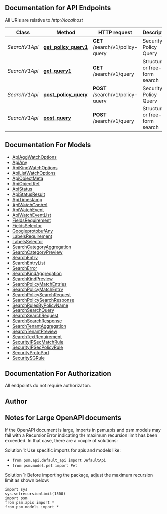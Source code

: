 
## Documentation for API Endpoints

All URIs are relative to *http://localhost*

Class | Method | HTTP request | Description
------------ | ------------- | ------------- | -------------
*SearchV1Api* | [**get_policy_query1**](../../../../pensando_ent/docs/SearchV1Api.md#get_policy_query1) | **GET** /search/v1/policy-query | Security Policy Query
*SearchV1Api* | [**get_query1**](../../../../pensando_ent/docs/SearchV1Api.md#get_query1) | **GET** /search/v1/query | Structured or free-form search
*SearchV1Api* | [**post_policy_query**](../../../../pensando_ent/docs/SearchV1Api.md#post_policy_query) | **POST** /search/v1/policy-query | Security Policy Query
*SearchV1Api* | [**post_query**](../../../../pensando_ent/docs/SearchV1Api.md#post_query) | **POST** /search/v1/query | Structured or free-form search


## Documentation For Models

 - [ApiAggWatchOptions](docs/ApiAggWatchOptions.md)
 - [ApiAny](docs/ApiAny.md)
 - [ApiKindWatchOptions](docs/ApiKindWatchOptions.md)
 - [ApiListWatchOptions](docs/ApiListWatchOptions.md)
 - [ApiObjectMeta](docs/ApiObjectMeta.md)
 - [ApiObjectRef](docs/ApiObjectRef.md)
 - [ApiStatus](docs/ApiStatus.md)
 - [ApiStatusResult](docs/ApiStatusResult.md)
 - [ApiTimestamp](docs/ApiTimestamp.md)
 - [ApiWatchControl](docs/ApiWatchControl.md)
 - [ApiWatchEvent](docs/ApiWatchEvent.md)
 - [ApiWatchEventList](docs/ApiWatchEventList.md)
 - [FieldsRequirement](docs/FieldsRequirement.md)
 - [FieldsSelector](docs/FieldsSelector.md)
 - [GoogleprotobufAny](docs/GoogleprotobufAny.md)
 - [LabelsRequirement](docs/LabelsRequirement.md)
 - [LabelsSelector](docs/LabelsSelector.md)
 - [SearchCategoryAggregation](docs/SearchCategoryAggregation.md)
 - [SearchCategoryPreview](docs/SearchCategoryPreview.md)
 - [SearchEntry](docs/SearchEntry.md)
 - [SearchEntryList](docs/SearchEntryList.md)
 - [SearchError](docs/SearchError.md)
 - [SearchKindAggregation](docs/SearchKindAggregation.md)
 - [SearchKindPreview](docs/SearchKindPreview.md)
 - [SearchPolicyMatchEntries](docs/SearchPolicyMatchEntries.md)
 - [SearchPolicyMatchEntry](docs/SearchPolicyMatchEntry.md)
 - [SearchPolicySearchRequest](docs/SearchPolicySearchRequest.md)
 - [SearchPolicySearchResponse](docs/SearchPolicySearchResponse.md)
 - [SearchRulesByPolicyName](docs/SearchRulesByPolicyName.md)
 - [SearchSearchQuery](docs/SearchSearchQuery.md)
 - [SearchSearchRequest](docs/SearchSearchRequest.md)
 - [SearchSearchResponse](docs/SearchSearchResponse.md)
 - [SearchTenantAggregation](docs/SearchTenantAggregation.md)
 - [SearchTenantPreview](docs/SearchTenantPreview.md)
 - [SearchTextRequirement](docs/SearchTextRequirement.md)
 - [SecurityIPSecMatchRule](docs/SecurityIPSecMatchRule.md)
 - [SecurityIPSecPolicyRule](docs/SecurityIPSecPolicyRule.md)
 - [SecurityProtoPort](docs/SecurityProtoPort.md)
 - [SecuritySGRule](docs/SecuritySGRule.md)


## Documentation For Authorization

 All endpoints do not require authorization.

## Author




## Notes for Large OpenAPI documents
If the OpenAPI document is large, imports in psm.apis and psm.models may fail with a
RecursionError indicating the maximum recursion limit has been exceeded. In that case, there are a couple of solutions:

Solution 1:
Use specific imports for apis and models like:
- `from psm.api.default_api import DefaultApi`
- `from psm.model.pet import Pet`

Solution 1:
Before importing the package, adjust the maximum recursion limit as shown below:
```
import sys
sys.setrecursionlimit(1500)
import psm
from psm.apis import *
from psm.models import *
```
